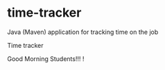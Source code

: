 # time-tracker
Java (Maven) application for tracking time on the job

Time tracker

Good Morning Students!!! !
